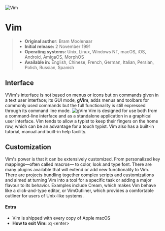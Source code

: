 ![Vim](http://danielchoi.com/software/images-ri_vim/ri_vim2.png)
# Vim
>- **Original author:** Bram Moolenaar
>- **Initial release:**  2 November 1991
>- **Operating systems:** Unix, Linux, Windows NT, macOS, iOS, Android, AmigaOS, MorphOS
>- **Available in:** English, Chinese, French, German, Italian, Persian, Polish, Russian, Spanish

## Interface

VVim's interface is not based on menus or icons but on commands given in a text user interface; its GUI mode, **gVim**, adds menus and toolbars for commonly used commands but the full functionality is still expressed through its command line mode.
![gVim](https://en.wikipedia.org/wiki/Vim_(text_editor)#/media/File:Vim.png)
Vim is designed for use both from a command-line interface and as a standalone application in a graphical user interface. 
Vim tends to allow a typist to keep their fingers on the home row, which can be an advantage for a touch typist.
Vim also has a built-in tutorial, manual and built-in help facility.

## Customization
Vim's power is that it can be extensively customized.  From personalized key mappings—often called macros— to color, look and type font. 
There are many plugins available that will extend or add new functionality to Vim. There are projects bundling together complex scripts and customizations and aimed at turning Vim into a tool for a specific task or adding a major flavour to its behavior. Examples include Cream, which makes Vim behave like a click-and-type editor, or VimOutliner, which provides a comfortable outliner for users of Unix-like systems.

#### Extra
- Vim is shipped with every copy of Apple macOS
- **How to exit Vim:**   :q \<enter\>
